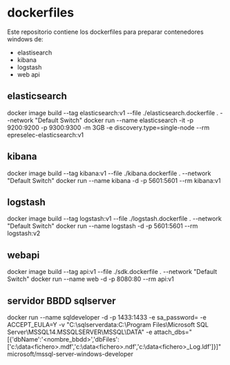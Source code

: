 # dockerfiles
Este repositorio contiene los dockerfiles para preparar contenedores windows de:
- elastisearch
- kibana
- logstash
- web api

## elasticsearch
docker image build --tag elasticsearch:v1 --file ./elasticsearch.dockerfile . --network "Default Switch"
docker run --name elasticsearch -it -p 9200:9200 -p 9300:9300 -m 3GB -e discovery.type=single-node --rm epreselec-elasticsearch:v1

## kibana
docker image build --tag kibana:v1 --file ./kibana.dockerfile . --network "Default Switch"
docker run --name kibana -d -p 5601:5601 --rm kibana:v1

## logstash
docker image build --tag logstash:v1 --file ./logstash.dockerfile . --network "Default Switch"
docker run --name logstash -d -p 5601:5601 --rm logstash:v2

## webapi
docker image build --tag api:v1 --file ./sdk.dockerfile . --network "Default Switch"
docker run --name web -d -p 8080:80 --rm api:v1

## servidor BBDD sqlserver
docker run --name sqldeveloper -d -p 1433:1433 -e sa_password=<password> -e ACCEPT_EULA=Y -v "C:\sqlserverdata:C:\Program Files\Microsoft SQL Server\MSSQL14.MSSQLSERVER\MSSQL\DATA" -e attach_dbs="[{'dbName':'<nombre_bbdd>','dbFiles':['c:\data\<fichero>.mdf','c:\data\<fichero>.ndf','c:\data\<fichero>_Log.ldf']}]" microsoft/mssql-server-windows-developer
